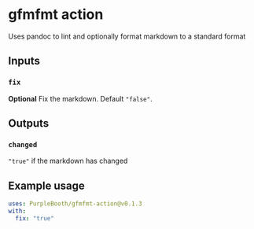 # gfmfmt action

Uses pandoc to lint and optionally format markdown to a standard format

## Inputs

### `fix`

**Optional** Fix the markdown. Default `"false"`.

## Outputs

### `changed`

`"true"` if the markdown has changed

## Example usage

``` yaml
uses: PurpleBooth/gfmfmt-action@v0.1.3
with:
  fix: "true"
```
